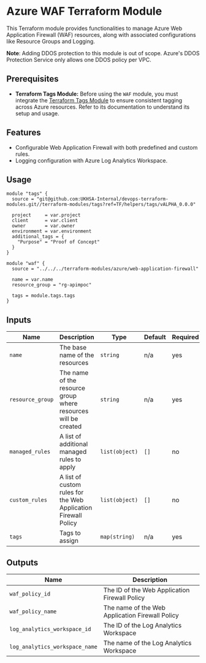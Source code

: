 # Azure WAF Terraform Module

This Terraform module provides functionalities to manage Azure Web Application Firewall (WAF) resources, along with associated configurations like Resource Groups and Logging.

**Note**: Adding DDOS protection to this module is out of scope. Azure's DDOS Protection Service only allows one DDOS policy per VPC.

## Prerequisites

- **Terraform Tags Module:** Before using the `WAF` module, you must integrate the [Terraform Tags Module](../helpers/tags) to ensure consistent tagging across Azure resources. Refer to its documentation to understand its setup and usage.

## Features

- Configurable Web Application Firewall with both predefined and custom rules.
- Logging configuration with Azure Log Analytics Workspace.

## Usage

```hcl
module "tags" {
  source = "git@github.com:UKHSA-Internal/devops-terraform-modules.git//terraform-modules/tags?ref=TF/helpers/tags/vALPHA_0.0.0"

  project     = var.project
  client      = var.client
  owner       = var.owner
  environment = var.environment
  additional_tags = {
    "Purpose" = "Proof of Concept"
  }
}

module "waf" {
  source = "../../../terraform-modules/azure/web-application-firewall"

  name = var.name
  resource_group = "rg-apimpoc"

  tags = module.tags.tags
}
```

## Inputs

| Name                    | Description                                                   | Type           | Default | Required |
|-------------------------|---------------------------------------------------------------|----------------|---------|----------|
| `name`                  | The base name of the resources                                | `string`       | n/a     | yes      |
| `resource_group`        | The name of the resource group where resources will be created| `string`       | n/a     | yes      |
| `managed_rules`         | A list of additional managed rules to apply                   | `list(object)` | `[]`    | no       |
| `custom_rules`          | A list of custom rules for the Web Application Firewall Policy| `list(object)` | `[]`    | no       |
| `tags`                  | Tags to assign                                                | `map(string)`  | n/a     | yes      |

## Outputs

| Name                            | Description                                        |
|---------------------------------|----------------------------------------------------|
| `waf_policy_id`                 | The ID of the Web Application Firewall Policy      |
| `waf_policy_name`               | The name of the Web Application Firewall Policy    |
| `log_analytics_workspace_id`    | The ID of the Log Analytics Workspace              |
| `log_analytics_workspace_name`  | The name of the Log Analytics Workspace            |

